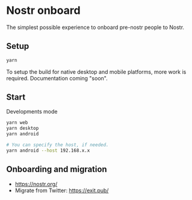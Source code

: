 # Nostr onboard

The simplest possible experience to onboard pre-nostr people to Nostr.

## Setup

```sh
yarn
```

To setup the build for native desktop and mobile platforms, more work is required. Documentation coming "soon".

## Start

Developments mode

```sh
yarn web
yarn desktop
yarn android

# You can specify the host, if needed.
yarn android --host 192.168.x.x
```

## Onboarding and migration

* https://nostr.org/
* Migrate from Twitter: https://exit.pub/
